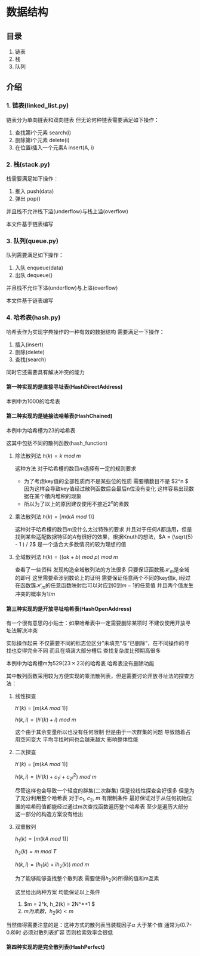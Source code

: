 # 数据结构

## 目录

1. 链表
2. 栈
3. 队列





## 介绍

### 1. 链表(linked_list.py)

链表分为单向链表和双向链表 但无论何种链表需要满足如下操作：

1. 查找第i个元素 search(i)
2. 删除第i个元素 delete(i)
3. 在位置i插入一个元素A insert(A, i)

### 2. 栈(stack.py)

栈需要满足如下操作：

1. 推入 push(data)
2. 弹出 pop()

并且栈不允许栈下溢(underflow)与栈上溢(overflow)

本文件基于链表编写

### 3. 队列(queue.py)

队列需要满足如下操作：

1.  入队 enqueue(data)
2.  出队 dequeue()

并且栈不允许下溢(underflow)与上溢(overflow)

本文件基于链表编写

### 4. 哈希表(hash.py)

哈希表作为实现字典操作的一种有效的数据结构 需要满足一下操作：

1. 插入(insert)
2. 删除(delete)
3. 查找(search)

同时它还需要具有解决冲突的能力 

#### 第一种实现的是直接寻址表(HashDirectAddress) 

本例中为1000的哈希表

#### 第二种实现的是链接法哈希表(HashChained) 

本例中为哈希槽为23的哈希表

这其中包括不同的散列函数(hash_function) 

1. 除法散列法 $h(k) = k\ mod\ m$

   这种方法 对于哈希槽的数目$m$选择有一定的规则要求

   * 为了考虑key值的全部性质而不是某些位的性质 需要槽数目不是 $2^n $ 因为这样会导致key值经过散列函数后会最后n位没有变化 这样容易出现数据在某个槽内堆积的现象
   * 所以为了以上的原因建议使用不接近$2^n​$的素数

2. 乘法散列法 $h(k) = [m(kA\ mod\ 1)]$

   这种对于哈希槽的数目$m$没什么太过特殊的要求 并且对于任何$A$都适用，但是找到某些适配数据特征的$A$有很好的效果，根据Knuth的想法，$A = (\sqrt{5} - 1 ) / 2$ 是一个适合大多数情况的较为理想的值

3. 全域散列法 $h(k) = ((ak+b)\ mod\ p)\ mod\ m$

   查看了一些资料 发现构造全域散列法的方法很多 只要保证函数簇$\mathcal{H}_m$是全域的即可 这里需要牵涉到数论上的证明 需要保证任意两个不同的key值$k$, $l$经过在函数簇$\mathcal{H}_m$的任意函数映射后可以对应到$0$到$m-1$的任意值 并且两个值发生冲突的概率为$1/m$

#### 第三种实现的是开放寻址哈希表(HashOpenAddress)

有一个很有意思的小贴士：如果哈希表中一定需要删除某项时 不建议使用开放寻址法解决冲突

实际操作起来 不仅需要不同的标志位区分”未填充“与“已删除”，在不同操作的寻找也变得完全不同 而且在填装大部分槽后 查找复杂度比预期高很多

本例中为哈希槽m为$529(23\times23)$的哈希表 哈希表没有删除功能 

其中散列函数采用较为方便实现的乘法散列表，但是需要讨论开放寻址法的探查方法：

1. 线性探查

   $h'(k) = [m(kA\ mod\ 1)]$

   $h(k, i) = (h'(k) + i)\ mod\ m$

   这个由于其余变量所以也没有任何限制 但是由于一次群集的问题 导致随着占用空间变大 平均寻找时间也会越来越大 影响整体性能

2. 二次探查

   $h'(k) = [m(kA\ mod\ 1)]$

   $h(k, i) = (h'(k) + c_1i + c_2i^2)\ mod\ m$

   尽管这样也会导致一个轻度的群集(二次群集) 但是较线性探查会好很多 但是为了充分利用整个哈希表 对于$c_1$,  $c_2$, $m$ 有限制条件 最好保证对于从任何初始位置的哈希码值都能经过通过m次查找函数遍历整个哈希表 至少是遍历大部分  这一部分的构造方案没有给出

3. 双重散列

   $h_1(k) = [m(kA\ mod\ 1)]$

   $h_2(k) = m\ mod\ T$

   $h(k, i) = (h_1(k) + ih_2(k))\ mod\ m$

   为了能够能够查找整个散列表 需要使得$h_2(k)$所得的值和m互素

   这里给出两种方案 均能保证以上条件

   1. $m = 2^k, h_2(k) = 2N^*+1 $
   2. $m为素数， h_2(k) < m$

当然值得需要注意的是：这种方式的散列表当装载因子$\alpha$ 大于某个值 通常为(0.7-0.8)时 必须对散列表扩容 否则检索效率会很低 

#### 第四种实现的是完全散列表(HashPerfect)



